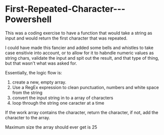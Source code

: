 # First-Repeated-Character---Powershell
This was a coding exercise to have a function that would take a string as input and would return the first character that was repeated.

I could have made this fancier and added some bells and whistles to take case ensitivie into account, or to allow for it to habndle numeric values as string chars, validate the input and spit out the result, and that type of thing, but that wasn't what was asked for.

Essentially, the logic flow is:

1. create a new, empty array.
2. Use a RegEx expression to clean punctuation, numbers and white space from the string
3. convert the input string in to a array of characters
4. loop through the string one caracter at a time

If the work array contains the character, return the character, if not, add the character to the array.
  
Maximum size the array should ever get is 25

